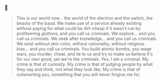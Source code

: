 ### 👋

>  This is our world now... the world of the electron and the switch, the
beauty of the baud.  We make use of a service already existing without paying
for what could be dirt-cheap if it wasn't run by profiteering gluttons, and
you call us criminals.  We explore... and you call us criminals.  We seek
after knowledge... and you call us criminals.  We exist without skin color,
without nationality, without religious bias... and you call us criminals.
You build atomic bombs, you wage wars, you murder, cheat, and lie to us
and try to make us believe it's for our own good, yet we're the criminals.
Yes, I am a criminal.  My crime is that of curiosity.  My crime is
that of judging people by what they say and think, not what they look like.
My crime is that of outsmarting you, something that you will never forgive me
for.
